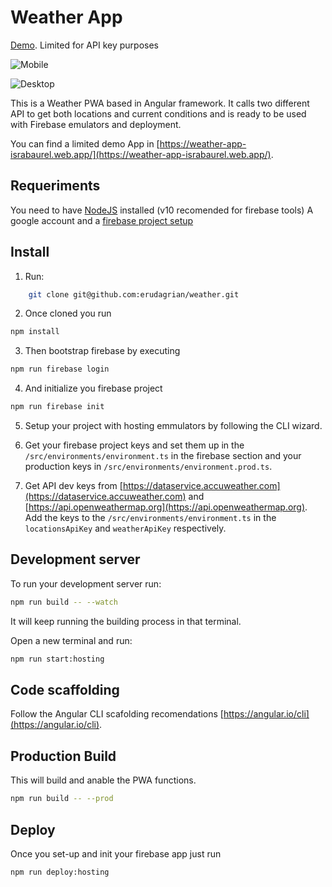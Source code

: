# Weather App

[Demo](https://weather-app-israbaurel.web.app/). Limited for API key purposes

![Mobile](https://weather-app-israbaurel.web.app/assets/screen/mobile.png)

![Desktop](https://weather-app-israbaurel.web.app/assets/screen/desktop.png)

This is a Weather PWA based in Angular framework. It calls two different API to get both locations and current conditions and is ready to be used with Firebase emulators and deployment.

You can find a limited demo App in [https://weather-app-israbaurel.web.app/](https://weather-app-israbaurel.web.app/).

## Requeriments

You need to have [NodeJS](https://nodejs.org/en/blog/release/v10.18.0/) installed (v10 recomended for firebase tools)
A google account and a [firebase project setup](https://console.firebase.google.com/)

## Install
1. Run:
```bash
    git clone git@github.com:erudagrian/weather.git
```

2. Once cloned you run
```bash
npm install
```

3. Then bootstrap firebase by executing
```bash
npm run firebase login
```

4. And initialize you firebase project
```bash
npm run firebase init
```

5. Setup your project with hosting emmulators by following the CLI wizard.

6. Get your firebase project keys and set them up in the `/src/environments/environment.ts` in the firebase section and your production keys in
 `/src/environments/environment.prod.ts`.

7. Get API dev keys from [https://dataservice.accuweather.com](https://dataservice.accuweather.com) and [https://api.openweathermap.org](https://api.openweathermap.org). Add the keys to the `/src/environments/environment.ts` in the `locationsApiKey` and `weatherApiKey` respectively.

## Development server

To run your development server run:

```bash
npm run build -- --watch
```

It will keep running the building process in that terminal.

Open a new terminal and run:

```bash
npm run start:hosting
```

## Code scaffolding

Follow the Angular CLI scafolding recomendations [https://angular.io/cli](https://angular.io/cli).

## Production Build

This will build and anable the PWA functions.

```bash
npm run build -- --prod
```

## Deploy

Once you set-up and init your firebase app just run

```bash
npm run deploy:hosting
```
